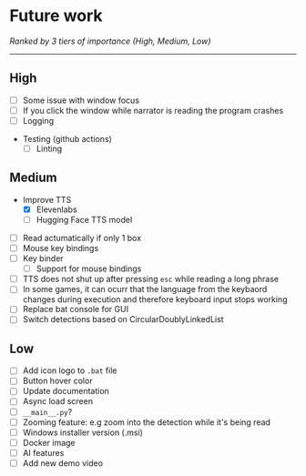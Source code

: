 # Future work
*Ranked by 3 tiers of importance (High, Medium, Low)*

---
## High
- [ ] Some issue with window focus
- [ ] If you click the window while narrator is reading the program crashes
- [ ] Logging
- Testing (github actions)
    - [ ] Linting
## Medium
- Improve TTS
  - [x] Elevenlabs
  - [ ] Hugging Face TTS model
- [ ] Read actumatically if  only 1 box
- [ ] Mouse key bindings
- [ ] Key binder
  - [ ] Support for mouse bindings
- [ ] TTS does not shut up after pressing `esc` while reading a long phrase
- [ ] In some games, it can ocurr that the language from the keybaord changes during execution and therefore keyboard input stops working
- [ ] Replace bat console for GUI
- [ ] Switch detections based on CircularDoublyLinkedList
## Low
  - [ ] Add icon logo to `.bat` file
  - [ ] Button hover color
  - [ ] Update documentation
  - [ ] Async load screen
  - [ ] `__main__.py`?
  - [ ] Zooming feature: e.g zoom into the detection while it's being read
  - [ ] Windows installer version (.msi)
  - [ ] Docker image
  - [ ] AI features
  - [ ] Add new demo video
